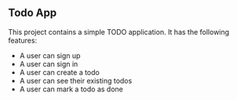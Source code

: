## Todo App
This project contains a simple TODO application.
It has the following features:
- A user can sign up
- A user can sign in
- A user can create a todo
- A user can see their existing todos
- A user can mark a todo as done
